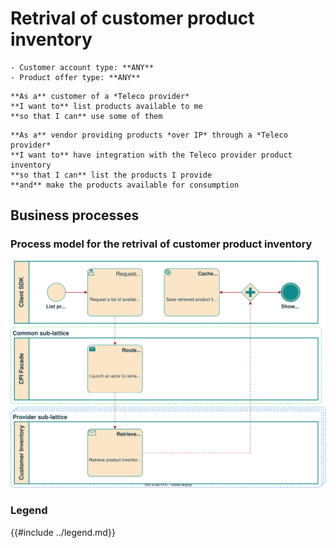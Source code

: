 # Retrival of customer product inventory

```admonish abstract title="Pertaining to"
- Customer account type: **ANY**
- Product offer type: **ANY**
```

```admonish example title="Customer Use case"
**As a** customer of a *Teleco provider*  
**I want to** list products available to me  
**so that I can** use some of them  
```

```admonish example title="Vendor Use case"
**As a** vendor providing products *over IP* through a *Teleco provider*  
**I want to** have integration with the Teleco provider product inventory  
**so that I can** list the products I provide  
**and** make the products available for consumption  
```

## Business processes

### Process model for the retrival of customer product inventory

![Process model for the retrival of customer product inventory](./list-bpm.svg)

### Legend

{{#include ../legend.md}}

